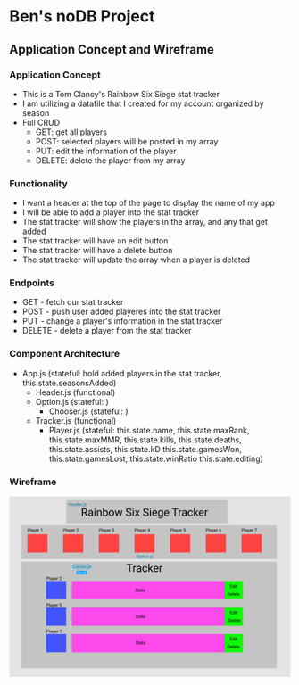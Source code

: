 # Ben's noDB Project

## Application Concept and Wireframe

### Application Concept
- This is a Tom Clancy's Rainbow Six Siege stat tracker
- I am utilizing a datafile that I created for my account organized by season
- Full CRUD
    - GET: get all players
    - POST: selected players will be posted in my array
    - PUT: edit the information of the player
    - DELETE: delete the player from my array

### Functionality
- I want a header at the top of the page to display the name of my app
- I will be able to add a player into the stat tracker
- The stat tracker will show the players in the array, and any that get added
- The stat tracker will have an edit button
- The stat tracker will have a delete button
- The stat tracker will update the array when a player is deleted

### Endpoints
- GET - fetch our stat tracker
- POST - push user added playeres into the stat tracker
- PUT - change a player's information in the stat tracker
- DELETE - delete a player from the stat tracker

### Component Architecture
- App.js (stateful: hold added players in the stat tracker, this.state.seasonsAdded)
    - Header.js (functional)
    - Option.js (stateful: )
        - Chooser.js (stateful: )
    - Tracker.js (functional)
        - Player.js (stateful: this.state.name, this.state.maxRank, this.state.maxMMR, this.state.kills, this.state.deaths, this.state.assists, this.state.kD this.state.gamesWon, this.state.gamesLost, this.state.winRatio this.state.editing)

### Wireframe
<img src="./screenshots/Capture1.PNG"/>